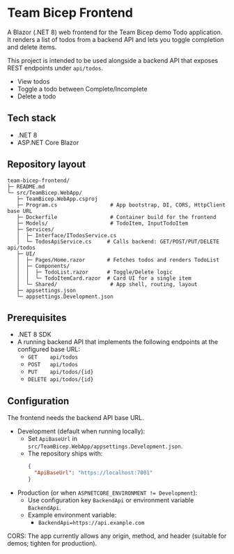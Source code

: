 # Team Bicep Frontend

A Blazor (.NET 8) web frontend for the Team Bicep demo Todo application. It renders a list of todos from a backend API
and lets you toggle completion and delete items.

This project is intended to be used alongside a backend API that exposes REST endpoints under `api/todos`.

- View todos
- Toggle a todo between Complete/Incomplete
- Delete a todo

## Tech stack

- .NET 8
- ASP.NET Core Blazor

## Repository layout

```
team-bicep-frontend/
├─ README.md
└─ src/TeamBicep.WebApp/
   ├─ TeamBicep.WebApp.csproj
   ├─ Program.cs                 # App bootstrap, DI, CORS, HttpClient base URL
   ├─ Dockerfile                 # Container build for the frontend
   ├─ Models/                    # TodoItem, InputTodoItem
   ├─ Services/
   │  ├─ Interface/ITodosService.cs
   │  └─ TodosApiService.cs     # Calls backend: GET/POST/PUT/DELETE api/todos
   ├─ UI/
   │  ├─ Pages/Home.razor       # Fetches todos and renders TodoList
   │  ├─ Components/
   │  │  ├─ TodoList.razor      # Toggle/Delete logic
   │  │  └─ TodoItemCard.razor  # Card UI for a single item
   │  └─ Shared/                 # App shell, routing, layout
   ├─ appsettings.json
   └─ appsettings.Development.json
```

## Prerequisites

- .NET 8 SDK
- A running backend API that implements the following endpoints at the configured base URL:
    - `GET    api/todos`
    - `POST   api/todos`
    - `PUT    api/todos/{id}`
    - `DELETE api/todos/{id}`

## Configuration

The frontend needs the backend API base URL.

- Development (default when running locally):
    - Set `ApiBaseUrl` in `src/TeamBicep.WebApp/appsettings.Development.json`.
    - The repository ships with:
      ```json
      {
        "ApiBaseUrl": "https://localhost:7001"
      }
      ```
- Production (or when `ASPNETCORE_ENVIRONMENT != Development`):
    - Use configuration key `BackendApi` or environment variable `BackendApi`.
    - Example environment variable:
        - `BackendApi=https://api.example.com`

CORS: The app currently allows any origin, method, and header (suitable for demos; tighten for production).
